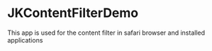 # JKContentFilterDemo
This app is used for the content filter in safari browser and installed applications 
